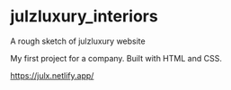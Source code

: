 # julzluxury_interiors
A rough sketch of julzluxury website

My first project for a company.
Built with HTML and CSS.

https://julx.netlify.app/
